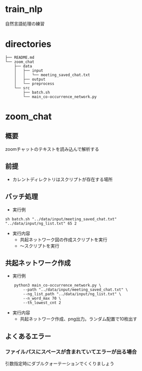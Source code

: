 # train_nlp
自然言語処理の練習


# directories
```
├── README.md
└── zoom_chat
    ├── data
    │   ├── input
    │   │   └── meeting_saved_chat.txt
    │   ├── output
    │   └── preprocess
    └── src
        ├── batch.sh
        └── main_co-occurrence_network.py
```

# zoom_chat
## 概要
zoomチャットのテキストを読み込んで解析する

## 前提
* カレントディレクトリはスクリプトが存在する場所

## バッチ処理
* 実行例
```
sh batch.sh "../data/input/meeting_saved_chat.txt" "../data/input/ng_list.txt" 65 2
```
* 実行内容
  * 共起ネットワーク図の作成スクリプトを実行
  * 〜スクリプトを実行

## 共起ネットワーク作成
* 実行例
```
    python3 main_co-occurrence_network.py \
        --path "../data/input/meeting_saved_chat.txt" \
        --ng_list_path "../data/input/ng_list.txt" \
        --n_word_max 70 \
        --th_lowest_cnt 2
```
* 実行内容
  * 共起ネットワーク作成、png出力。ランダム配置で10枚出す

## よくあるエラー
### ファイルパスにスペースが含まれていてエラーが出る場合
引数指定時にダブルクォーテーションでくくりましょう